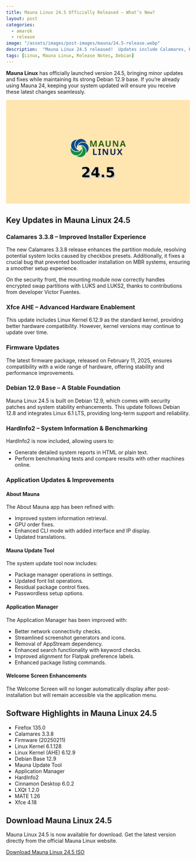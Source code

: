 ```yaml
---
title: Mauna Linux 24.5 Officially Released – What’s New?
layout: post
categories:
  - amarok
  - release
image: "/assets/images/post-images/mauna/24.5-release.webp"
description:  "Mauna Linux 24.5 released!  Updates include Calamares, Kernel 6.12.9, and more.  Built on Debian 12.9. Download the latest version of Mauna Linux for a stable and feature-rich desktop."
tags: [Linux, Mauna Linux, Release Notes, Debian]
---
```


**Mauna Linux** has officially launched version 24.5, bringing minor updates and fixes while maintaining its strong Debian 12.9 base. If you’re already using Mauna 24, keeping your system updated will ensure you receive these latest changes seamlessly.

![Mauna Linux 24.5 release featured image](/assets/images/post-images/mauna/24.5-release.webp)

## Key Updates in Mauna Linux 24.5

### Calamares 3.3.8 – Improved Installer Experience

The new Calamares 3.3.8 release enhances the partition module, resolving potential system locks caused by checkbox presets. Additionally, it fixes a crucial bug that prevented bootloader installation on MBR systems, ensuring a smoother setup experience.

On the security front, the mounting module now correctly handles encrypted swap partitions with LUKS and LUKS2, thanks to contributions from developer Victor Fuentes.

### Xfce AHE – Advanced Hardware Enablement

This update includes Linux Kernel 6.12.9 as the standard kernel, providing better hardware compatibility. However, kernel versions may continue to update over time.

### Firmware Updates

The latest firmware package, released on February 11, 2025, ensures compatibility with a wide range of hardware, offering stability and performance improvements.

### Debian 12.9 Base – A Stable Foundation

Mauna Linux 24.5 is built on Debian 12.9, which comes with security patches and system stability enhancements. This update follows Debian 12.8 and integrates Linux 6.1 LTS, providing long-term support and reliability.

### HardInfo2 – System Information & Benchmarking

HardInfo2 is now included, allowing users to:

*   Generate detailed system reports in HTML or plain text.
*   Perform benchmarking tests and compare results with other machines online.

### Application Updates & Improvements

#### About Mauna

The About Mauna app has been refined with:

*   Improved system information retrieval.
*   GPU order fixes.
*   Enhanced CLI mode with added interface and IP display.
*   Updated translations.

#### Mauna Update Tool

The system update tool now includes:

*   Package manager operations in settings.
*   Updated font list operations.
*   Residual package control fixes.
*   Passwordless setup options.

#### Application Manager

The Application Manager has been improved with:

*   Better network connectivity checks.
*   Streamlined screenshot generators and icons.
*   Removal of AppStream dependency.
*   Enhanced search functionality with keyword checks.
*   Improved alignment for Flatpak preference labels.
*   Enhanced package listing commands.

#### Welcome Screen Enhancements

The Welcome Screen will no longer automatically display after post-installation but will remain accessible via the application menu.

## Software Highlights in Mauna Linux 24.5

*   Firefox 135.0
*   Calamares 3.3.8
*   Firmware (20250211)
*   Linux Kernel 6.1.128
*   Linux Kernel (AHE) 6.12.9
*   Debian Base 12.9
*   Mauna Update Tool
*   Application Manager
*   HardInfo2
*   Cinnamon Desktop 6.0.2
*   LXQt 1.2.0
*   MATE 1.26
*   Xfce 4.18

## Download Mauna Linux 24.5

Mauna Linux 24.5 is now available for download. Get the latest version directly from the official Mauna Linux website.

<a href="https://maunalinux.top/download/" class="download">Download Mauna Linux 24.5 ISO</a>